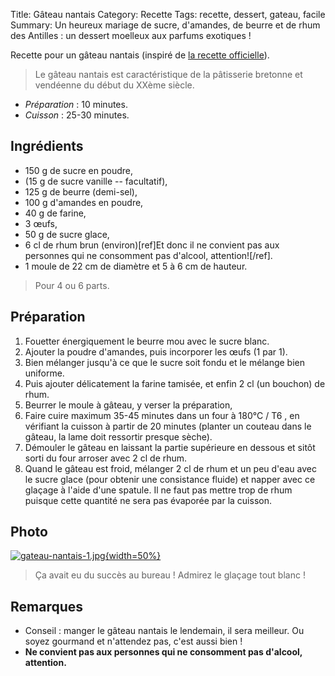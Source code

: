 Title: Gâteau nantais
Category: Recette
Tags: recette, dessert, gateau, facile
Summary: Un heureux mariage de sucre, d'amandes, de beurre et de rhum des Antilles : un dessert moelleux aux parfums exotiques !

Recette pour un gâteau nantais (inspiré de [la recette officielle](https://www.nantes-tourisme.com/fr/cuisine-et-vin/gateau-nantais)).

> Le gâteau nantais est caractéristique de la pâtisserie bretonne et vendéenne du début du XXème siècle.

- *Préparation* : 10 minutes.
- *Cuisson* : 25-30 minutes.

## Ingrédients
- 150 g de sucre en poudre,
- (15 g de sucre vanille -- facultatif),
- 125 g de beurre (demi-sel),
- 100 g d'amandes en poudre,
- 40 g de farine,
- 3 œufs,
- 50 g de sucre glace,
- 6 cl de rhum brun (environ)[ref]Et donc il ne convient pas aux personnes qui ne consomment pas d'alcool, attention![/ref].
- 1 moule de 22 cm de diamètre et 5 à 6 cm de hauteur.

> Pour 4 ou 6 parts.


## Préparation
1. Fouetter énergiquement le beurre mou avec le sucre blanc.
2. Ajouter la poudre d'amandes, puis incorporer les œufs (1 par 1).
3. Bien mélanger jusqu'à ce que le sucre soit fondu et le mélange bien uniforme.
4. Puis ajouter délicatement la farine tamisée, et enfin 2 cl (un bouchon) de rhum.
5. Beurrer le moule à gâteau, y verser la préparation,
6. Faire cuire maximum 35-45 minutes dans un four à 180°C / T6 <i class="fa fa-thermometer-full" aria-hidden="true"></i>, en vérifiant la cuisson à partir de 20 minutes (planter un couteau dans le gâteau, la lame doit ressortir presque sèche).
7. Démouler le gâteau en laissant la partie supérieure en dessous et sitôt sorti du four arroser avec 2 cl de rhum.
8. Quand le gâteau est froid, mélanger 2 cl de rhum et un peu d'eau avec le sucre glace (pour obtenir une consistance fluide) et napper avec ce glaçage à l'aide d'une spatule. Il ne faut pas mettre trop de rhum puisque cette quantité ne sera pas évaporée par la cuisson.

## Photo
[![gateau-nantais-1.jpg]({static}images/gateau-nantais-1.jpg){width=50%}]({static}images/gateau-nantais-1.jpg)

> Ça avait eu du succès au bureau ! Admirez le glaçage tout blanc !

## Remarques
- Conseil : manger le gâteau nantais le lendemain, il sera meilleur. Ou soyez gourmand et n'attendez pas, c'est aussi bien !
- **Ne convient pas aux personnes qui ne consomment pas d'alcool, attention.**
